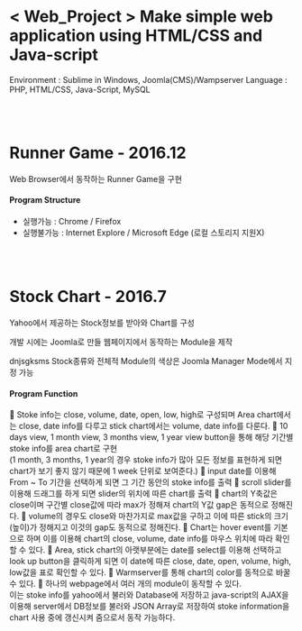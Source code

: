 # < Web_Project > Make simple web application using HTML/CSS and Java-script

Environment : Sublime in Windows, Joomla(CMS)/Wampserver
Language : PHP, HTML/CSS, Java-Script, MySQL

<br><br>

# Runner Game - 2016.12
<p> Web Browser에서 동작하는 Runner Game을 구현 </p>

#### Program Structure


- 실행가능 : Chrome / Firefox
- 실행불가능 : Internet Explore / Microsoft Edge (로컬 스토리지 지원X)

<br><br>

# Stock Chart - 2016.7
<p> Yahoo에서 제공하는 Stock정보를 받아와 Chart를 구성 </p>
<p> 개발 시에는 Joomla로 만들 웹페이지에서 동작하는 Module을 제작 </p>
<p> dnjsgksms Stock종류와 전체적 Module의 색상은 Joomla Manager Mode에서 지정 가능</p>



#### Program Function
	Stoke info는 close, volume, date, open, low, high로 구성되며 Area chart에서는 close, date info를 다루고 stick chart에서는 volume, date info를 다룬다.
	10 days view, 1 month view, 3 months view, 1 year view button을 통해 해당 기간별 stoke info를 area chart로 구현 <br>
(1 month, 3 months, 1 year의 경우 stoke info가 많아 모든 정보를 표현하게 되면 chart가 보기 좋지 않기 때문에 1 week 단위로 보여준다.)
	input date를 이용해 From ~ To 기간을 선택하게 되면 그 기간 동안의 stoke info를 출력
	scroll slider를 이용해 드래그를 하게 되면 slider의 위치에 따른 chart를 출력
	chart의 Y축값은 close이며 구간별 close값에 따라 max가 정해져 chart의 Y값 gap은 동적으로 정해진다.
	volume의 경우도 close와 마찬가지로 max값을 구하고 이에 따른 stick의 크기(높이)가 정해지고 이것의 gap도 동적으로 정해진다.
	Chart는 hover event를 기본으로 하며 이를 이용해 chart의 close, volume, date info를 마우스 위치에 따라 확인할 수 있다.
	Area, stick chart의 아랫부분에는 date를 select를 이용해 선택하고 look up button을 클릭하게 되면 이 date에 따른 close, date, open, volume, high, low값을 표로 확인할 수 있다.
	Warmserver를 통해 chart의 color를 동적으로 바꿀 수 있다.
	하나의 webpage에서 여러 개의 module이 동작할 수 있다. <br>
이는 stoke info를 yahoo에서 불러와 Database에 저장하고 java-script의 AJAX을 이용해 server에서 DB정보를 불러와 JSON Array로 저장하여 stoke information을 chart 사용 중에 갱신시켜 줌으로서 동작 가능하다.
